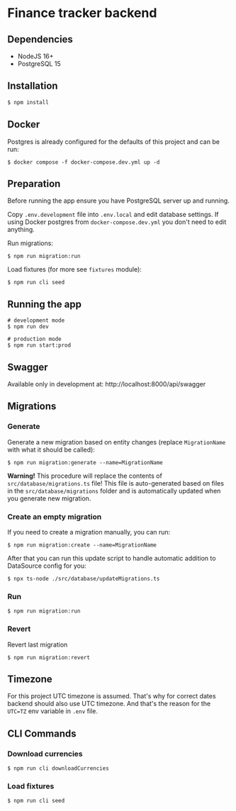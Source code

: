 # Finance tracker backend
## Dependencies

* NodeJS 16+
* PostgreSQL 15

## Installation

```bash
$ npm install
```

## Docker

Postgres is already configured for the defaults of this project and can be run:
```shell
$ docker compose -f docker-compose.dev.yml up -d
```

## Preparation

Before running the app ensure you have PostgreSQL server up and running.

Copy `.env.development` file into `.env.local` and edit database settings. If using Docker postgres 
from `docker-compose.dev.yml` you don't need to edit anything.

Run migrations:
```shell
$ npm run migration:run
```

Load fixtures (for more see `fixtures` module):
```shell
$ npm run cli seed
```

## Running the app

```shell
# development mode
$ npm run dev
```
```shell
# production mode
$ npm run start:prod
```

## Swagger

Available only in development at: http://localhost:8000/api/swagger

## Migrations

### Generate
Generate a new migration based on entity changes (replace `MigrationName` 
with what it should be called):

```shell
$ npm run migration:generate --name=MigrationName
```

**Warning!** This procedure will replace the contents of `src/database/migrations.ts` file!
This file is auto-generated based on files in the `src/database/migrations` folder and is automatically updated when you generate new migration.

### Create an empty migration
If you need to create a migration manually, you can run:

```shell
$ npm run migration:create --name=MigrationName
```

After that you can run this update script to handle automatic addition to DataSource config for you:

```shell
$ npx ts-node ./src/database/updateMigrations.ts
```

### Run
```shell
$ npm run migration:run
```

### Revert

Revert last migration
```shell
$ npm run migration:revert
```

## Timezone
For this project UTC timezone is assumed.
That's why for correct dates backend should also use UTC timezone.
And that's the reason for the `UTC=TZ` env variable in `.env` file.

## CLI Commands

### Download currencies
```shell
$ npm run cli downloadCurrencies
```

### Load fixtures
```shell
$ npm run cli seed
```